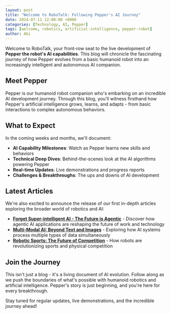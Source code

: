 ```yaml
---
layout: post
title: "Welcome to RoboTalk: Following Pepper's AI Journey"
date: 2024-07-11 12:00:00 +0000
categories: [Technology, AI, Pepper]
tags: [welcome, robotics, artificial-intelligence, pepper-robot]
author: Abi 
---
```


Welcome to RoboTalk, your front-row seat to the live development of **Pepper the robot's AI capabilities**. This blog will chronicle the fascinating journey of how Pepper evolves from a basic humanoid robot into an increasingly intelligent and autonomous AI companion.

## Meet Pepper

Pepper is our humanoid robot companion who's embarking on an incredible AI development journey. Through this blog, you'll witness firsthand how Pepper's artificial intelligence grows, learns, and adapts - from basic interactions to complex autonomous behaviors.

## What to Expect

In the coming weeks and months, we'll document:

- **AI Capability Milestones**: Watch as Pepper learns new skills and behaviors
- **Technical Deep Dives**: Behind-the-scenes look at the AI algorithms powering Pepper
- **Real-time Updates**: Live demonstrations and progress reports
- **Challenges & Breakthroughs**: The ups and downs of AI development

## Latest Articles

We're also excited to announce the release of our first in-depth articles exploring the broader world of robotics and AI:

- **[Forget Super-intelligent AI - The Future is Agentic](/articles/agentic-ai-future.html)** - Discover how agentic AI applications are reshaping the future of work and technology
- **[Multi-Modal AI: Beyond Text and Images](/articles/multi-modal.html)** - Exploring how AI systems process multiple types of data simultaneously
- **[Robotic Sports: The Future of Competition](/articles/robo-sport.html)** - How robots are revolutionizing sports and physical competition

## Join the Journey

This isn't just a blog - it's a living document of AI evolution. Follow along as we push the boundaries of what's possible with humanoid robotics and artificial intelligence. Pepper's story is just beginning, and you're here for every breakthrough.

Stay tuned for regular updates, live demonstrations, and the incredible journey ahead!

